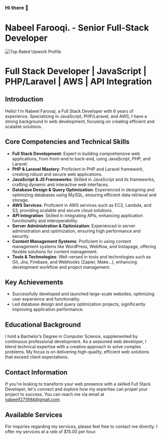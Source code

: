 ### Hi there 👋

<!--
**nabeelf27/nabeelf27** is a ✨ _special_ ✨ repository because its `README.md` (this file) appears on your GitHub profile.

Here are some ideas to get you started:

- 🔭 I’m currently working on ...
- 🌱 I’m currently learning ...
- 👯 I’m looking to collaborate on ...
- 🤔 I’m looking for help with ...
- 💬 Ask me about ...
- 📫 How to reach me: ...
- 😄 Pronouns: ...
- ⚡ Fun fact: ...
-->

# Nabeel Farooqi. - Senior Full-Stack Developer
![Top Rated Upwork Profile](https://miro.medium.com/v2/resize:fit:720/format:webp/1*WpY8-8OiEpenpd7c-hzITA.png)
# Full Stack Developer | JavaScript | PHP/Laravel | AWS | API Integration

## Introduction
Hello! I'm Nabeel Farooqi, a Full Stack Developer with 6 years of experience. Specializing in JavaScript, PHP/Laravel, and AWS, I have a strong background in web development, focusing on creating efficient and scalable solutions.

## Core Competencies and Technical Skills
* **Full Stack Development**: Expert in building comprehensive web applications, from front-end to back-end, using JavaScript, PHP, and Laravel.
* **PHP & Laravel Mastery**: Proficient in PHP and Laravel framework, creating robust and secure web applications.
* **JavaScript & JS Frameworks**: Skilled in JavaScript and its frameworks, crafting dynamic and interactive web interfaces.
* **Database Design & Query Optimization**: Experienced in designing and optimizing databases using MySQL, ensuring efficient data retrieval and storage.
* **AWS Services**: Proficient in AWS services such as EC2, Lambda, and S3, providing scalable and secure cloud solutions.
* **API Integration**: Skilled in integrating APIs, enhancing application functionality and interoperability.
* **Server Administration & Optimization**: Experienced in server administration and optimization, ensuring high performance and security.
* **Content Management Systems**: Proficient in using content management systems like WordPress, Webflow, and Instapage, offering flexible solutions for content management.
* **Tools & Technologies**: Well-versed in tools and technologies such as Git, Jira, Firebase, and Webhooks (Zapier, Make...), enhancing development workflow and project management.

## Key Achievements
* Successfully developed and launched large-scale websites, optimizing user experience and functionality.
* Led database design and query optimization projects, significantly improving application performance.

## Educational Background
I hold a Bachelor’s Degree in Computer Science, supplemented by continuous professional development. As a seasoned web developer, I blend technical expertise with a creative approach to solve complex problems. My focus is on delivering high-quality, efficient web solutions that exceed client expectations.

## Contact Information
If you're looking to transform your web presence with a skilled Full Stack Developer, let's connect and explore how my expertise can propel your project to success. You can reach me via email at [nabeelf271994@gmail.com](mailto:nabeelf271994@gmail.com).

## Available Services
For inquiries regarding my services, please feel free to contact me directly. I offer my services at a rate of $15.00 per hour.

